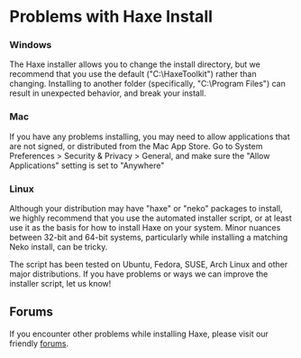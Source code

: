 # Problems with Haxe Install

### Windows

The Haxe installer allows you to change the install directory, but we recommend that you use the default ("C:\HaxeToolkit") rather than changing. Installing to another folder (specifically, "C:\Program Files") can result in unexpected behavior, and break your install.

### Mac

If you have any problems installing, you may need to allow applications that are not signed, or distributed from the Mac App Store. Go to System Preferences > Security & Privacy > General, and make sure the "Allow Applications" setting is set to "Anywhere"

### Linux

Although your distribution may have "haxe" or "neko" packages to install, we highly recommend that you use the automated installer script, or at least use it as the basis for how to install Haxe on your system. Minor nuances between 32-bit and 64-bit systems, particularly while installing a matching Neko install, can be tricky.

The script has been tested on Ubuntu, Fedora, SUSE, Arch Linux and other major distributions. If you have problems or ways we can improve the installer script, let us know!

## Forums

If you encounter other problems while installing Haxe, please visit our friendly [forums](http://www.openfl.org/forums/#!/installation).

